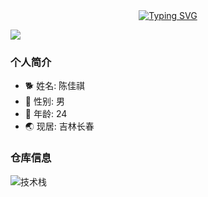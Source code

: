 <div align="center">
  <a href="https://blog.sunguoqi.com/">
    <img src="https://readme-typing-svg.demolab.com?font=Fira+Code&pause=1000&color=024EF7&width=435&lines=昨日之日不可留 &center=true&size=27" alt="Typing SVG" />
  </a>
</div>

![](https://raw.githubusercontent.com/Chenjq-99/Chenjq-99/output/github-snake.svg)

### 个人简介
- 🐕 姓名: 陈佳祺
- 👦 性别: 男
- 🧭 年龄: 24
- 🌏 现居: 吉林长春

### 仓库信息
![技术栈](https://github-readme-stats.vercel.app/api/top-langs/?username=Chenjq-99&layout=compact&theme=tokyonight)   

